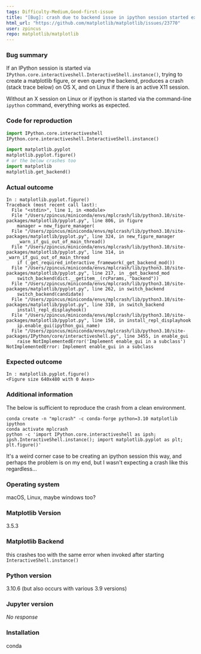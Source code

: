 ```yaml
---
tags: Difficulty-Medium,Good-first-issue
title: "[Bug]: crash due to backend issue in ipython session started explicitly with InteractiveShell "
html_url: "https://github.com/matplotlib/matplotlib/issues/23770"
user: zpincus
repo: matplotlib/matplotlib
---
```


### Bug summary

If an IPython session is started via `IPython.core.interactiveshell.InteractiveShell.instance()`, trying to create a matplotlib figure, or even query the backend, produces a crash (stack trace below) on OS X, and on Linux if there is an active X11 session.

Without an X session on Linux or if ipython is started via the command-line `ipython` command, everything works as expected.

### Code for reproduction

```python
import IPython.core.interactiveshell
IPython.core.interactiveshell.InteractiveShell.instance()

import matplotlib.pyplot
matplotlib.pyplot.figure()
# or the below crashes too
import matplotlib
matplotlib.get_backend()
```


### Actual outcome

```
In : matplotlib.pyplot.figure()
Traceback (most recent call last):
  File "<stdin>", line 1, in <module>
  File "/Users/zpincus/miniconda/envs/mplcrash/lib/python3.10/site-packages/matplotlib/pyplot.py", line 806, in figure
    manager = new_figure_manager(
  File "/Users/zpincus/miniconda/envs/mplcrash/lib/python3.10/site-packages/matplotlib/pyplot.py", line 324, in new_figure_manager
    _warn_if_gui_out_of_main_thread()
  File "/Users/zpincus/miniconda/envs/mplcrash/lib/python3.10/site-packages/matplotlib/pyplot.py", line 314, in _warn_if_gui_out_of_main_thread
    if (_get_required_interactive_framework(_get_backend_mod())
  File "/Users/zpincus/miniconda/envs/mplcrash/lib/python3.10/site-packages/matplotlib/pyplot.py", line 217, in _get_backend_mod
    switch_backend(dict.__getitem__(rcParams, "backend"))
  File "/Users/zpincus/miniconda/envs/mplcrash/lib/python3.10/site-packages/matplotlib/pyplot.py", line 262, in switch_backend
    switch_backend(candidate)
  File "/Users/zpincus/miniconda/envs/mplcrash/lib/python3.10/site-packages/matplotlib/pyplot.py", line 310, in switch_backend
    install_repl_displayhook()
  File "/Users/zpincus/miniconda/envs/mplcrash/lib/python3.10/site-packages/matplotlib/pyplot.py", line 150, in install_repl_displayhook
    ip.enable_gui(ipython_gui_name)
  File "/Users/zpincus/miniconda/envs/mplcrash/lib/python3.10/site-packages/IPython/core/interactiveshell.py", line 3455, in enable_gui
    raise NotImplementedError('Implement enable_gui in a subclass')
NotImplementedError: Implement enable_gui in a subclass

```

### Expected outcome

```
In : matplotlib.pyplot.figure()
<Figure size 640x480 with 0 Axes>
```

### Additional information

The below is sufficient to reproduce the crash from a clean environment. 
```
conda create -n "mplcrash" -c conda-forge python=3.10 matplotlib ipython
conda activate mplcrash
python -c 'import IPython.core.interactiveshell as ipsh; ipsh.InteractiveShell.instance(); import matplotlib.pyplot as plt; plt.figure()'
```

It's a weird corner case to be creating an ipython session this way, and perhaps the problem is on my end, but I wasn't expecting a crash like this regardless...

### Operating system

macOS, Linux, maybe windows too?

### Matplotlib Version

3.5.3

### Matplotlib Backend

this crashes too with the same error when invoked after starting `InteractiveShell.instance()` 

### Python version

3.10.6 (but also occurs with various 3.9 versions)

### Jupyter version

_No response_

### Installation

conda